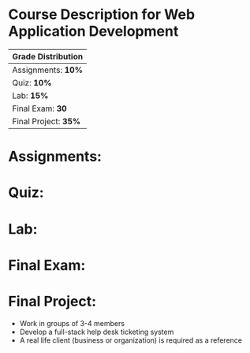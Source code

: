 # Course Description for Web Application Development

| **Grade Distribution** |
| :--- |
| Assignments: **10%** |
| Quiz: **10%** |
| Lab: **15%** |
| Final Exam: **30** |
| Final Project: **35%** |

# Assignments:
# Quiz:
# Lab:
# Final Exam:
# Final Project:
- Work in groups of 3-4 members
- Develop a full-stack help desk ticketing system
- A real life client (business or organization) is required as a reference
